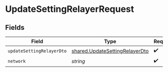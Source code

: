 # UpdateSettingRelayerRequest


## Fields

| Field                                                                            | Type                                                                             | Required                                                                         | Description                                                                      |
| -------------------------------------------------------------------------------- | -------------------------------------------------------------------------------- | -------------------------------------------------------------------------------- | -------------------------------------------------------------------------------- |
| `updateSettingRelayerDto`                                                        | [shared.UpdateSettingRelayerDto](../../models/shared/updatesettingrelayerdto.md) | :heavy_check_mark:                                                               | N/A                                                                              |
| `network`                                                                        | *string*                                                                         | :heavy_check_mark:                                                               | N/A                                                                              |